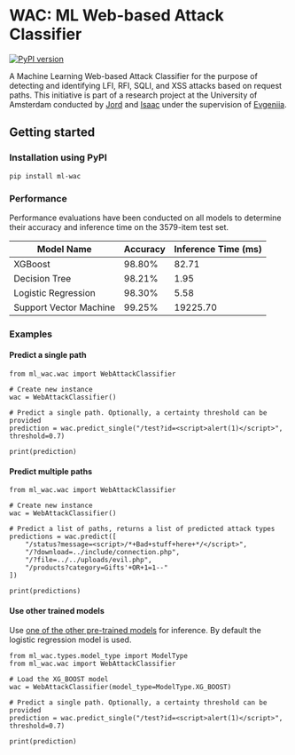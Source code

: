 
# WAC: ML Web-based Attack Classifier
[![PyPI version](https://badge.fury.io/py/ml-wac.svg)](https://badge.fury.io/py/ml-wac)

A Machine Learning Web-based Attack Classifier for the purpose of detecting and identifying LFI, RFI, SQLI, and XSS attacks based on request paths. This initiative is part of a research project at the University of Amsterdam conducted by [Jord](https://github.com/jbeek00) and [Isaac](https://github.com/izak0s) under the supervision of [Evgeniia](https://github.com/afeena).

## Getting started
### Installation using PyPI

    pip install ml-wac

### Performance
Performance evaluations have been conducted on all models to determine their accuracy and inference time on the 3579-item test set.

| Model Name             | Accuracy | Inference Time (ms) |
|------------------------|----------|------------------------------|
| XGBoost                | 98.80%   | 82.71                        |
| Decision Tree          | 98.21%   | 1.95                         |
| Logistic Regression    | 98.30%   | 5.58                         |
| Support Vector Machine | 99.25%   | 19225.70                     |


### Examples
#### Predict a single path

    from ml_wac.wac import WebAttackClassifier
    
    # Create new instance
    wac = WebAttackClassifier()
    
    # Predict a single path. Optionally, a certainty threshold can be provided
    prediction = wac.predict_single("/test?id=<script>alert(1)</script>", threshold=0.7)
    
    print(prediction)

#### Predict multiple paths

	from ml_wac.wac import WebAttackClassifier
		
    # Create new instance
    wac = WebAttackClassifier()
    
    # Predict a list of paths, returns a list of predicted attack types
    predictions = wac.predict([
	    "/status?message=<script>/*+Bad+stuff+here+*/</script>",
	    "/?download=../include/connection.php",
	    "/?file=../../uploads/evil.php",
	    "/products?category=Gifts'+OR+1=1--"
    ])
	
	print(predictions)

#### Use other trained models
Use [one of the other pre-trained models](https://github.com/izak0s/ml-wac/blob/main/ml_wac/types/model_type.py) for inference. By default the logistic regression model is used.

    from ml_wac.types.model_type import ModelType
	from ml_wac.wac import WebAttackClassifier

	# Load the XG_BOOST model
	wac = WebAttackClassifier(model_type=ModelType.XG_BOOST)

	# Predict a single path. Optionally, a certainty threshold can be provided
	prediction = wac.predict_single("/test?id=<script>alert(1)</script>", threshold=0.7)
	
	print(prediction)
